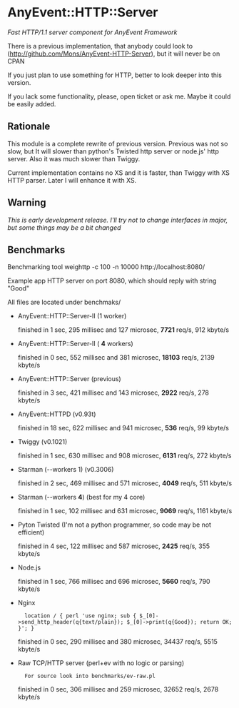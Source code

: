 # AnyEvent::HTTP::Server

*Fast HTTP/1.1 server component for AnyEvent Framework*

There is a previous implementation, that anybody could look to (http://github.com/Mons/AnyEvent-HTTP-Server), but it will never be on CPAN

If you just plan to use something for HTTP, better to look deeper into this version.

If you lack some functionality, please, open ticket or ask me. Maybe it could be easily added.

## Rationale

This module is a complete rewrite of previous version. Previous was not so slow, but It will slower than python's Twisted http server or node.js' http server. Also it was much slower than Twiggy.

Current implementation contains no XS and it is faster, than Twiggy with XS HTTP parser. Later I will enhance it with XS.

## Warning

*This is early development release. I'll try not to change interfaces in major, but some things may be a bit changed*

## Benchmarks

Benchmarking tool
	weighttp -c 100 -n 10000 http://localhost:8080/

Example app
	HTTP server on port 8080, which should reply with string "Good"

All files are located under benchmaks/

* AnyEvent::HTTP::Server-II (1 worker)

	finished in 1 sec, 295 millisec and 127 microsec, **7721** req/s, 912 kbyte/s
	

* AnyEvent::HTTP::Server-II ( **4** workers)

	finished in 0 sec, 552 millisec and 381 microsec, **18103** req/s, 2139 kbyte/s
	

* AnyEvent::HTTP::Server (previous)

	finished in 3 sec, 421 millisec and 143 microsec, **2922** req/s, 278 kbyte/s
	

* AnyEvent::HTTPD (v0.93t)

	finished in 18 sec, 622 millisec and 941 microsec, **536** req/s, 99 kbyte/s
	

* Twiggy (v0.1021)

	finished in 1 sec, 630 millisec and 908 microsec, **6131** req/s, 272 kbyte/s
	

* Starman (--workers 1) (v0.3006)

	finished in 2 sec, 469 millisec and 571 microsec, **4049** req/s, 511 kbyte/s
	

* Starman (--workers **4**) (best for my 4 core)

	finished in 1 sec, 102 millisec and 631 microsec, **9069** req/s, 1161 kbyte/s
	

* Pyton Twisted (I'm not a python programmer, so code may be not efficient)

	finished in 4 sec, 122 millisec and 587 microsec, **2425** req/s, 355 kbyte/s
	

* Node.js

	finished in 1 sec, 766 millisec and 696 microsec, **5660** req/s, 790 kbyte/s
	

* Nginx

		location / { perl 'use nginx; sub { $_[0]->send_http_header(q{text/plain}); $_[0]->print(q{Good}); return OK; }'; }
	
	finished in 0 sec, 290 millisec and 380 microsec, 34437 req/s, 5515 kbyte/s

* Raw TCP/HTTP server (perl+ev with no logic or parsing)

		For source look into benchmarks/ev-raw.pl
	
	finished in 0 sec, 306 millisec and 259 microsec, 32652 req/s, 2678 kbyte/s
